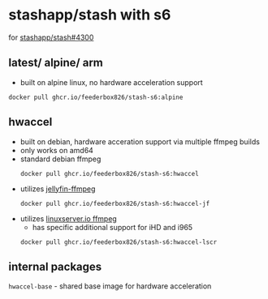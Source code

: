 # stashapp/stash with s6

for [stashapp/stash#4300](https://github.com/stashapp/stash/issues/4300)

## latest/ alpine/ arm
- built on alpine linux, no hardware acceleration support
```
docker pull ghcr.io/feederbox826/stash-s6:alpine
```

## hwaccel
- built on debian, hardware acceration support via multiple ffmpeg builds
- only works on amd64
- standard debian ffmpeg
    ```
    docker pull ghcr.io/feederbox826/stash-s6:hwaccel
    ```
- utilizes [jellyfin-ffmpeg](https://jellyfin.org/docs/general/administration/hardware-acceleration/)
    ```
    docker pull ghcr.io/feederbox826/stash-s6:hwaccel-jf
    ```
- utilizes [linuxserver.io ffmpeg](https://github.com/linuxserver/docker-ffmpeg)
    - has specific additional support for iHD and i965
    ```
    docker pull ghcr.io/feederbox826/stash-s6:hwaccel-lscr
    ```

## internal packages
`hwaccel-base` - shared base image for hardware acceleration